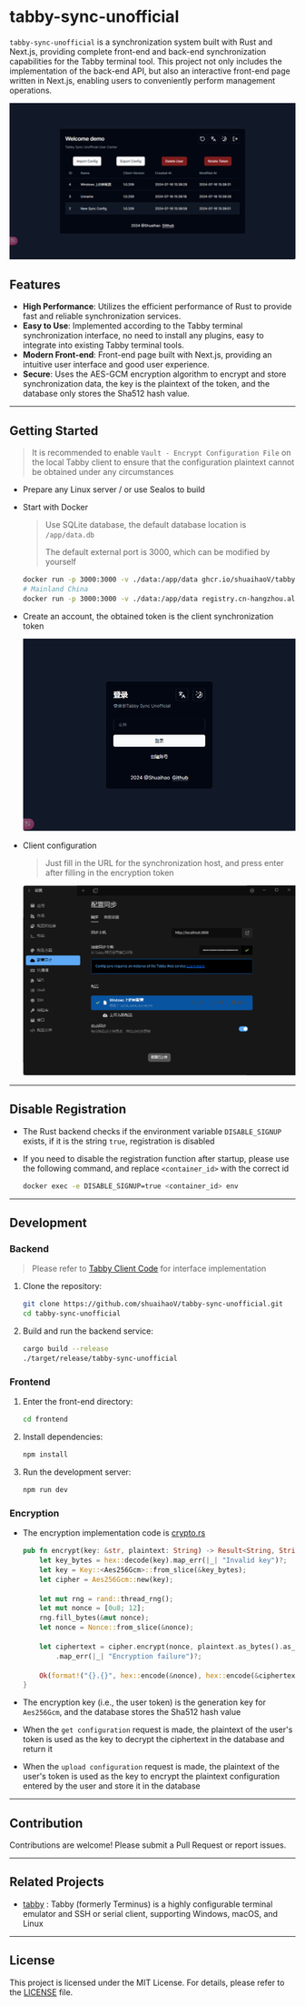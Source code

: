 # tabby-sync-unofficial

`tabby-sync-unofficial` is a synchronization system built with Rust and Next.js, providing complete front-end and back-end synchronization capabilities for the Tabby terminal tool. This project not only includes the implementation of the back-end API, but also an interactive front-end page written in Next.js, enabling users to conveniently perform management operations.

![image-20240716154121216](./assets/image-20240716154121216.png)

## Features

- **High Performance**: Utilizes the efficient performance of Rust to provide fast and reliable synchronization services.
- **Easy to Use**: Implemented according to the Tabby terminal synchronization interface, no need to install any plugins, easy to integrate into existing Tabby terminal tools.
- **Modern Front-end**: Front-end page built with Next.js, providing an intuitive user interface and good user experience.
- **Secure**: Uses the AES-GCM encryption algorithm to encrypt and store synchronization data, the key is the plaintext of the token, and the database only stores the Sha512 hash value.

---

## Getting Started

> It is recommended to enable `Vault - Encrypt Configuration File` on the local Tabby client to ensure that the configuration plaintext cannot be obtained under any circumstances

- Prepare any Linux server / or use Sealos to build

- Start with Docker

    > Use SQLite database, the default database location is `/app/data.db`
    >
    > The default external port is 3000, which can be modified by yourself
    
    ```bash
    docker run -p 3000:3000 -v ./data:/app/data ghcr.io/shuaihaoV/tabby-sync-unofficial:master
    # Mainland China
    docker run -p 3000:3000 -v ./data:/app/data registry.cn-hangzhou.aliyuncs.com/shuaihao/tabby-sync-unofficial:master
    ```

- Create an account, the obtained token is the client synchronization token

  ![image-20240716153655498](./assets/image-20240716153655498.png)

- Client configuration

  > Just fill in the URL for the synchronization host, and press enter after filling in the encryption token

  ![image-20240716153800247](./assets/image-20240716153800247.png)

---

## Disable Registration

- The Rust backend checks if the environment variable `DISABLE_SIGNUP` exists, if it is the string `true`, registration is disabled

- If you need to disable the registration function after startup, please use the following command, and replace `<container_id>` with the correct id

  ```bash
  docker exec -e DISABLE_SIGNUP=true <container_id> env
  ```

---

## Development

### Backend

> Please refer to [Tabby Client Code](https://github.com/Eugeny/tabby/blob/master/tabby-settings/src/services/configSync.service.ts) for interface implementation

1. Clone the repository:
    ```bash
    git clone https://github.com/shuaihaoV/tabby-sync-unofficial.git
    cd tabby-sync-unofficial
    ```

2. Build and run the backend service:
    ```bash
    cargo build --release
    ./target/release/tabby-sync-unofficial
    ```

### Frontend

1. Enter the front-end directory:
    ```bash
    cd frontend
    ```

2. Install dependencies:
    ```bash
    npm install
    ```

3. Run the development server:
    ```bash
    npm run dev
    ```

### Encryption

- The encryption implementation code is [crypto.rs](./src/utils/crypto.rs)

  ```rust
  pub fn encrypt(key: &str, plaintext: String) -> Result<String, String> {
      let key_bytes = hex::decode(key).map_err(|_| "Invalid key")?;
      let key = Key::<Aes256Gcm>::from_slice(&key_bytes);
      let cipher = Aes256Gcm::new(key);
  
      let mut rng = rand::thread_rng();
      let mut nonce = [0u8; 12];
      rng.fill_bytes(&mut nonce);
      let nonce = Nonce::from_slice(&nonce);
  
      let ciphertext = cipher.encrypt(nonce, plaintext.as_bytes().as_ref())
          .map_err(|_| "Encryption failure")?;
  
      Ok(format!("{}.{}", hex::encode(&nonce), hex::encode(&ciphertext)))
  }
  ```

- The encryption key (i.e., the user token) is the generation key for `Aes256Gcm`, and the database stores the Sha512 hash value
- When the `get configuration` request is made, the plaintext of the user's token is used as the key to decrypt the ciphertext in the database and return it
- When the `upload configuration` request is made, the plaintext of the user's token is used as the key to encrypt the plaintext configuration entered by the user and store it in the database

---

## Contribution

Contributions are welcome! Please submit a Pull Request or report issues.

---

## Related Projects

- [tabby](https://github.com/Eugeny/tabby) : Tabby (formerly Terminus) is a highly configurable terminal emulator and SSH or serial client, supporting Windows, macOS, and Linux

---

## License

This project is licensed under the MIT License. For details, please refer to the [LICENSE](./LICENSE) file.

